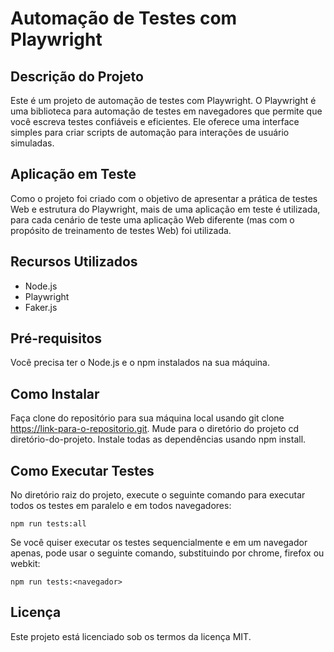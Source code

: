 # Automação de Testes com Playwright
## Descrição do Projeto
Este é um projeto de automação de testes com Playwright. O Playwright é uma biblioteca para automação de testes em navegadores que permite que você escreva testes confiáveis e eficientes. Ele oferece uma interface simples para criar scripts de automação para interações de usuário simuladas.

## Aplicação em Teste
Como o projeto foi criado com o objetivo de apresentar a prática de testes Web e estrutura do Playwright, mais de uma aplicação em teste é utilizada, para cada cenário de teste uma aplicação Web diferente (mas com o propósito de treinamento de testes Web) foi utilizada.

## Recursos Utilizados
- Node.js
- Playwright
- Faker.js

## Pré-requisitos
Você precisa ter o Node.js e o npm instalados na sua máquina.

## Como Instalar
Faça clone do repositório para sua máquina local usando git clone https://link-para-o-repositorio.git.
Mude para o diretório do projeto cd diretório-do-projeto.
Instale todas as dependências usando npm install.

## Como Executar Testes
No diretório raiz do projeto, execute o seguinte comando para executar todos os testes em paralelo e em todos navegadores:

```
npm run tests:all
```

Se você quiser executar os testes sequencialmente e em um navegador apenas, pode usar o seguinte comando, substituindo <navegador> por chrome, firefox ou webkit:

```
npm run tests:<navegador>
```

## Licença
Este projeto está licenciado sob os termos da licença MIT.
